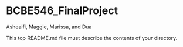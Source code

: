 # BCBE546_FinalProject
Asheaifi, Maggie, Marissa, and Dua

This top README.md file must describe the contents of your directory.
